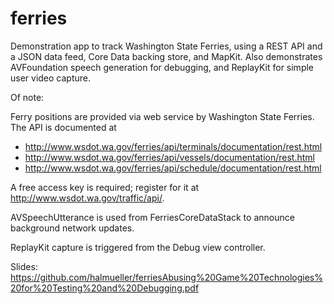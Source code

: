 # ferries

Demonstration app to track Washington State Ferries, using a REST API and a JSON data feed, 
Core Data backing store, and MapKit. Also demonstrates AVFoundation speech generation for 
debugging, and ReplayKit for simple user video capture.

Of note:

Ferry positions are provided via web service by Washington State Ferries. The API is documented at
* http://www.wsdot.wa.gov/ferries/api/terminals/documentation/rest.html
* http://www.wsdot.wa.gov/ferries/api/vessels/documentation/rest.html
* http://www.wsdot.wa.gov/ferries/api/schedule/documentation/rest.html

A free access key is required; register for it at http://www.wsdot.wa.gov/traffic/api/.

AVSpeechUtterance is used from FerriesCoreDataStack to announce background network updates.

ReplayKit capture is triggered from the Debug view controller.

Slides: https://github.com/halmueller/ferriesAbusing%20Game%20Technologies%20for%20Testing%20and%20Debugging.pdf





